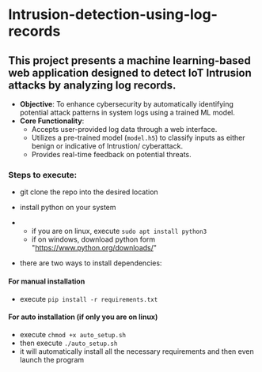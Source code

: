 # Intrusion-detection-using-log-records

## This project presents a machine learning-based web application designed to detect IoT Intrusion **attacks** by analyzing **log records**.

- **Objective**: To enhance cybersecurity by automatically identifying potential attack patterns in system logs using a trained ML model.
- **Core Functionality**:
    - Accepts user-provided log data through a web interface.
    - Utilizes a pre-trained model (`model.h5`) to classify inputs as either benign or indicative of Intrustion/ cyberattack.
    - Provides real-time feedback on potential threats.

### Steps to execute:
- git clone the repo into the desired location
- install python on your system
- - if you are on linux, execute `sudo apt install python3`
  - if on windows, download python form "https://www.python.org/downloads/"

- there are two ways to install dependencies:
#### For manual installation 
- execute `pip install -r requirements.txt`
#### For auto installation (if only you are on linux)
- execute `chmod +x auto_setup.sh`
- then execute `./auto_setup.sh`
- it will automatically install all the necessary requirements and then even launch the program

